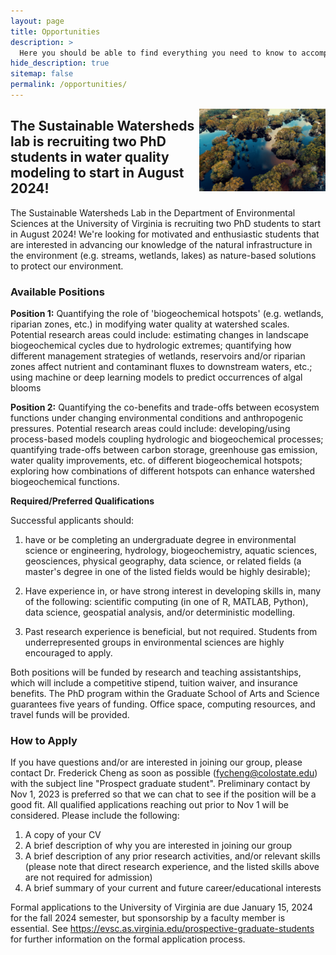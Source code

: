 ```yaml
---
layout: page
title: Opportunities
description: >
  Here you should be able to find everything you need to know to accomplish the most common tasks when blogging with Hydejack.
hide_description: true
sitemap: false
permalink: /opportunities/
---
```


<img src="/assets/img/blog/nature-aerial-photography-natural-landscape-reflection-water-resources-natural-environment-1503703-pxhere.com.jpg" style="float:right;width:40%;height:auto"/>

## The Sustainable Watersheds lab is recruiting two PhD students in water quality modeling to start in August 2024!

The Sustainable Watersheds Lab in the Department of Environmental Sciences at the University of Virginia is recruiting two PhD students to start in August 2024! We're looking for motivated and enthusiastic students that are interested in advancing our knowledge of the natural infrastructure in the environment (e.g. streams, wetlands, lakes) as nature-based solutions to protect our environment.

### Available Positions

**Position 1:** Quantifying the role of 'biogeochemical hotspots' (e.g. wetlands, riparian zones, etc.) in modifying water quality at watershed scales. Potential research areas could include: estimating changes in landscape biogeochemical cycles due to hydrologic extremes; quantifying how different management strategies of wetlands, reservoirs and/or riparian zones affect nutrient and contaminant fluxes to downstream waters, etc.; using machine or deep learning models to predict occurrences of algal blooms

**Position 2:** Quantifying the co-benefits and trade-offs between ecosystem functions under changing environmental conditions and anthropogenic pressures. Potential research areas could include: developing/using process-based models coupling hydrologic and biogeochemical processes; quantifying trade-offs between carbon storage, greenhouse gas emission, water quality improvements, etc. of different biogeochemical hotspots; exploring how combinations of different hotspots can enhance watershed biogeochemical functions.

**Required/Preferred Qualifications**

Successful applicants should:

1.  have or be completing an undergraduate degree in environmental science or engineering, hydrology, biogeochemistry, aquatic sciences, geosciences, physical geography, data science, or related fields (a master's degree in one of the listed fields would be highly desirable);

2.  Have experience in, or have strong interest in developing skills in, many of the following: scientific computing (in one of R, MATLAB, Python), data science, geospatial analysis, and/or deterministic modelling.

3.  Past research experience is beneficial, but not required. Students from underrepresented groups in environmental sciences are highly encouraged to apply.

Both positions will be funded by research and teaching assistantships, which will include a competitive stipend, tuition waiver, and insurance benefits. The PhD program within the Graduate School of Arts and Science guarantees five years of funding. Office space, computing resources, and travel funds will be provided.

### How to Apply 

If you have questions and/or are interested in joining our group, please contact Dr. Frederick Cheng as soon as possible ([fycheng\@colostate.edu](mailto:fycheng@colostate.edu)) with the subject line "Prospect graduate student". Preliminary contact by Nov 1, 2023 is preferred so that we can chat to see if the position will be a good fit. All qualified applications reaching out prior to Nov 1 will be considered. Please include the following:

1.  A copy of your CV
2.  A brief description of why you are interested in joining our group
3.  A brief description of any prior research activities, and/or relevant skills (please note that direct research experience, and the listed skills above are not required for admission)
4.  A brief summary of your current and future career/educational interests

Formal applications to the University of Virginia are due January 15, 2024 for the fall 2024 semester, but sponsorship by a faculty member is essential. See <https://evsc.as.virginia.edu/prospective-graduate-students> for further information on the formal application process.
